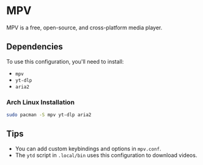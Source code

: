 # MPV

MPV is a free, open-source, and cross-platform media player.

## Dependencies

To use this configuration, you'll need to install:
- `mpv`
- `yt-dlp`
- `aria2`

### Arch Linux Installation
```bash
sudo pacman -S mpv yt-dlp aria2
```

## Tips
- You can add custom keybindings and options in `mpv.conf`.
- The `ytd` script in `.local/bin` uses this configuration to download videos.
